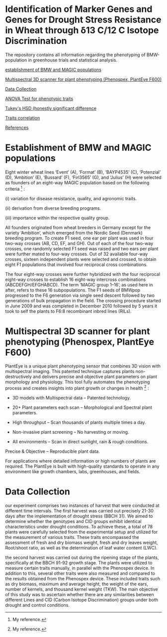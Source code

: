 # Identification of Marker Genes and Genes for Drought Stress Resistance in Wheat through δ13 C/12 C Isotope Discrimination

The repository contains all information regarding the phenotyping of BMW-population in  greenhouse trials  and statistical analysis.



[establishment of BMW and MAGIC populations](###establishment)

[Multispectral 3D scanner for plant phenotyping (Phenospex, PlantEye F600)](###Multispectral)

[Data Collection](###Data)

[ANOVA Test for phenotypic traits](###ANOVA)

[Tukey's HSD (honestly significant difference](###Tukey's)

[Traits correlation](###Traits)

[References](###References)

# Establishment of BMW and MAGIC populations


Eight winter wheat lines ‘Event’ (A), ‘Format’ (B), ‘BAYP4535’ (C), ‘Potenzial’ (D), ‘Ambition’ (E), ‘Bussard’ (F), ‘Firl3565’ (G), and ‘Julius’ (H) were selected as founders of an eight-way MAGIC population based on the following criteria [^1] :
[^1]: My reference.


(i) variation for disease resistance, quality, and agronomic traits.

(ii) derivation from diverse breeding programs.

(iii) importance within the respective quality group.

All founders originated from wheat breeders in Germany except for the variety ‘Ambition’, which emerged from the Nordic Seed (Denmark) breeding program. To create F1 seed, one ear per plant was used in four two-way crosses (AB, CD, EF, and GH). Out of each of the four two-way crosses, one randomly selected F1 seed was raised and two ears per plant were further mated to four-way crosses. Out of 32 available four-way crosses, sixteen independent plants were selected and crossed, to obtain eight F1 populations that involved four reciprocal cross combinations.

The four eight-way crosses were further hybridized with the four reciprocal eight-way crosses to establish 16 eight-way intercross combinations (ABCDEFGH/EFGHABCD). The term ‘MAGIC group 1–16’, as used here in after, refers to these 16 subpopulations. The F1 seeds of BMWpop progressed to the F6 generation via single seed descent followed by two generations of bulk propagation in the field. The crossing procedure started in June 2009 and was completed in December 2010 followed by 5 years it took to self the plants to F6:8 recombinant inbred lines (RILs).

# Multispectral 3D scanner for plant phenotyping (Phenospex, PlantEye F600)


PlantEye is a unique plant phenotyping sensor that combines 3D vision with multispectral imaging. This patented technique captures plants non-destructively and delivers precise and objective plant parameters on plant morphology and physiology. This tool fully automates the phenotyping process and creates insights into plant growth or changes in health [^2] :
[^2]: My reference.

- 3D models with Multispectral data – Patented technology.

- 20+ Plant parameters each scan – Morphological and Spectral plant parameters.

- High throughput – Scan thousands of plants multiple times a day.

- Non-invasive plant screening – No harvesting or moving.

- All environments – Scan in direct sunlight, rain & rough conditions.

Precise & Objective – Reproducible plant data.

For applications where detailed information or high numbers of plants are required. The PlantEye is built with high-quality standards to operate in any environment like growth chambers, labs, greenhouses, and fields.



# Data Collection

our experiment comprises two instances of harvest that were conducted at different time intervals. The first harvest was carried out precisely 21-30 days after the implementation of drought stress (BBCH 31). We aimed to determine whether the genotypes and CID groups exhibit identical characteristics under drought conditions. To achieve these, a total of 78 plants were carefully selected from the experimental setup and utilized for the measurement of various traits. These traits encompassed the assessment of fresh and dry biomass weight, fresh and dry leaves weight, Root/shoot ratio, as well as the determination of leaf water content (LWC).


the second harvest was carried out during the ripening stage of the plants, specifically at the BBCH 91-92 growth stage. The plants were utilized to measure certain traits manually, in parallel with the Phenospex device. In addition to this, several other traits were also measured and compared to the results obtained from the Phenospex device. These included traits such as dry biomass, maximum and average height, the weight of the ears, number of kernels, and thousand kernel weight (TKW). The main objective of this study was to ascertain whether there are any similarities between different Lines and CID (Carbon Isotope Discrimination) groups under both drought and control conditions. 
